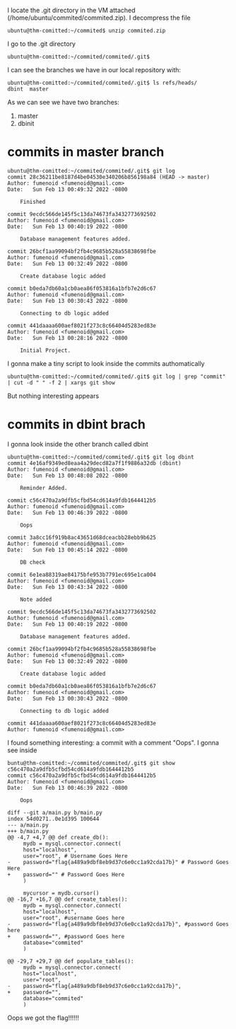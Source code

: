 

I locate the .git directory in the VM attached (/home/ubuntu/commited/commited.zip). I decompress the file
```
ubuntu@thm-comitted:~/commited$ unzip commited.zip
```
I go to the .git directory

```
ubuntu@thm-comitted:~/commited/commited/.git$
```
I can see the branches we have in our local repository with:
```
ubuntu@thm-comitted:~/commited/commited/.git$ ls refs/heads/
dbint  master
```
As we can see we have two branches:
1. master
2. dbinit

# commits in master branch

```
ubuntu@thm-comitted:~/commited/commited/.git$ git log
commit 28c36211be8187d4be04530e340206b856198a84 (HEAD -> master)
Author: fumenoid <fumenoid@gmail.com>
Date:   Sun Feb 13 00:49:32 2022 -0800

    Finished

commit 9ecdc566de145f5c13da74673fa3432773692502
Author: fumenoid <fumenoid@gmail.com>
Date:   Sun Feb 13 00:40:19 2022 -0800

    Database management features added.

commit 26bcf1aa99094bf2fb4c9685b528a55838698fbe
Author: fumenoid <fumenoid@gmail.com>
Date:   Sun Feb 13 00:32:49 2022 -0800

    Create database logic added

commit b0eda7db60a1cb0aea86f053816a1bfb7e2d6c67
Author: fumenoid <fumenoid@gmail.com>
Date:   Sun Feb 13 00:30:43 2022 -0800

    Connecting to db logic added

commit 441daaaa600aef8021f273c8c66404d5283ed83e
Author: fumenoid <fumenoid@gmail.com>
Date:   Sun Feb 13 00:28:16 2022 -0800

    Initial Project.
```
I gonna make a tiny script to look inside the commits authomatically

```
ubuntu@thm-comitted:~/commited/commited/.git$ git log | grep "commit" | cut -d " " -f 2 | xargs git show

```
But nothing interesting appears

# commits in dbint brach

I gonna look inside the other branch called dbint
```
ubuntu@thm-comitted:~/commited/commited/.git$ git log dbint
commit 4e16af9349ed8eaa4a29decd82a7f1f9886a32db (dbint)
Author: fumenoid <fumenoid@gmail.com>
Date:   Sun Feb 13 00:48:08 2022 -0800

    Reminder Added.

commit c56c470a2a9dfb5cfbd54cd614a9fdb1644412b5
Author: fumenoid <fumenoid@gmail.com>
Date:   Sun Feb 13 00:46:39 2022 -0800

    Oops

commit 3a8cc16f919b8ac43651d68dceacbb28ebb9b625
Author: fumenoid <fumenoid@gmail.com>
Date:   Sun Feb 13 00:45:14 2022 -0800

    DB check

commit 6e1ea88319ae84175bfe953b7791ec695e1ca004
Author: fumenoid <fumenoid@gmail.com>
Date:   Sun Feb 13 00:43:34 2022 -0800

    Note added

commit 9ecdc566de145f5c13da74673fa3432773692502
Author: fumenoid <fumenoid@gmail.com>
Date:   Sun Feb 13 00:40:19 2022 -0800

    Database management features added.

commit 26bcf1aa99094bf2fb4c9685b528a55838698fbe
Author: fumenoid <fumenoid@gmail.com>
Date:   Sun Feb 13 00:32:49 2022 -0800

    Create database logic added

commit b0eda7db60a1cb0aea86f053816a1bfb7e2d6c67
Author: fumenoid <fumenoid@gmail.com>
Date:   Sun Feb 13 00:30:43 2022 -0800

    Connecting to db logic added

commit 441daaaa600aef8021f273c8c66404d5283ed83e
Author: fumenoid <fumenoid@gmail.com>
```
I found something interesting: a commit with a comment "Oops". I gonna see inside

```
buntu@thm-comitted:~/commited/commited/.git$ git show c56c470a2a9dfb5cfbd54cd614a9fdb1644412b5
commit c56c470a2a9dfb5cfbd54cd614a9fdb1644412b5
Author: fumenoid <fumenoid@gmail.com>
Date:   Sun Feb 13 00:46:39 2022 -0800

    Oops

diff --git a/main.py b/main.py
index 54d0271..0e1d395 100644
--- a/main.py
+++ b/main.py
@@ -4,7 +4,7 @@ def create_db():
     mydb = mysql.connector.connect(
     host="localhost",
     user="root", # Username Goes Here
-    password="flag{a489a9dbf8eb9d37c6e0cc1a92cda17b}" # Password Goes Here
+    password="" # Password Goes Here
     )
 
     mycursor = mydb.cursor()
@@ -16,7 +16,7 @@ def create_tables():
     mydb = mysql.connector.connect(
     host="localhost",
     user="root", #username Goes here
-    password="flag{a489a9dbf8eb9d37c6e0cc1a92cda17b}", #password Goes here
+    password="", #password Goes here
     database="commited"
     )
 
@@ -29,7 +29,7 @@ def populate_tables():
     mydb = mysql.connector.connect(
     host="localhost",
     user="root",
-    password="flag{a489a9dbf8eb9d37c6e0cc1a92cda17b}",
+    password="",
     database="commited"
     )
```
Oops we got the flag!!!!!!

